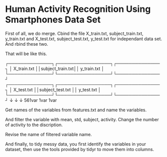 # Human Activity Recognition Using Smartphones Data Set 

First of all, we do merge. Cbind the file X_train.txt, subject_train.txt, y_train.txt and X_test.txt, subject_test.txt, y_test.txt for independant data set. And rbind these two. 

That will be like this.

┌──────────────┐┌─────────────────┐┌──────────────┐
│ X_train.txt  ││subject_train.txt││ y_train.txt  │
└──────────────┘└─────────────────┘└──────────────┘
┌──────────────┐┌─────────────────┐┌──────────────┐
│ X_test.txt   ││subject_test.txt ││ y_test.txt   │
└──────────────┘└─────────────────┘└──────────────┘
        ↓               ↓                 ↓
      561var           1var             1var

Get names of the variables from features.txt and name the variables.

And filter the variable with mean, std, subject, activity.
Change the number of activity to the discription. 

Revise the name of filtered variable name. 

And finally, to tidy messy data, you first identify the variables in your dataset, then use the tools provided by tidyr to move them into columns. 
